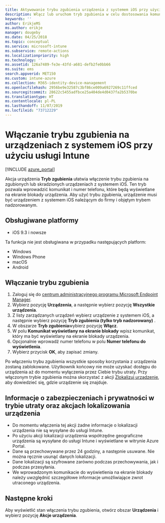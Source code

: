 ```yaml
---
title: Aktywowanie trybu zgubienia urządzenia z systemem iOS przy użyciu usługi Microsoft Intune — Azure | Microsoft Docs
description: Włącz lub uruchom tryb zgubienia w celu dostosowania komunikatu wyświetlanego na ekranie blokady zgubionego lub skradzionego urządzenia z systemem iOS za pomocą usługi Microsoft Intune. Uzyskaj szczegółowe informacje dotyczące zabezpieczeń i ochrony prywatności podczas korzystania z akcji Tryb zgubienia.
keywords: ''
author: ErikjeMS
ms.author: erikje
manager: dougeby
ms.date: 04/25/2018
ms.topic: conceptual
ms.service: microsoft-intune
ms.subservice: remote-actions
ms.localizationpriority: high
ms.technology: ''
ms.assetid: 126a7489-fe3e-43fd-a681-defb2fe0bb66
ms.suite: ems
search.appverid: MET150
ms.custom: intune-azure
ms.collection: M365-identity-device-management
ms.openlocfilehash: 2956be9e32587c3bf86ce009a6927269c11ffced
ms.sourcegitcommit: 28622c5455adfbce25a404de4d0437fa2b5370be
ms.translationtype: HT
ms.contentlocale: pl-PL
ms.lasthandoff: 11/07/2019
ms.locfileid: "73712229"
---
```

# <a name="enable-lost-mode-on-ios-devices-with-intune"></a>Włączanie trybu zgubienia na urządzeniach z systemem iOS przy użyciu usługi Intune

[!INCLUDE [azure_portal](../includes/azure_portal.md)]

Akcja urządzenia **Tryb zgubienia** ułatwia włączenie trybu zgubienia na zgubionych lub skradzionych urządzeniach z systemem iOS. Ten tryb pozwala wprowadzić komunikat i numer telefonu, które będą wyświetlane na ekranie blokady urządzenia. Aby użyć trybu zgubienia, urządzenie musi być urządzeniem z systemem iOS należącym do firmy i objętym trybem nadzorowanym.

## <a name="supported-platforms"></a>Obsługiwane platformy

- iOS 9.3 i nowsze

Ta funkcja nie jest obsługiwana w przypadku następujących platform: 
- Windows
- Windows Phone
- macOS
- Android

## <a name="enable-lost-mode"></a>Włączanie trybu zgubienia

1. Zaloguj się do [centrum administracyjnego programu Microsoft Endpoint Manager](https://go.microsoft.com/fwlink/?linkid=2109431).
3. Wybierz pozycję **Urządzenia**, a następnie wybierz pozycję **Wszystkie urządzenia**.
4. Z listy zarządzanych urządzeń wybierz urządzenie z systemem iOS, a następnie wybierz pozycję **Tryb zgubienia (tylko tryb nadzorowany)** .
5. W obszarze **Tryb zgubienia**wybierz pozycję **Włącz**.
6. W polu **Komunikat wyświetlany na ekranie blokady** wpisz komunikat, który ma być wyświetlany na ekranie blokady urządzenia.
7. Opcjonalnie wprowadź numer telefonu w polu **Numer telefonu do wyświetlenia**.
6. Wybierz przycisk **OK**, aby zapisać zmiany.

Po włączeniu trybu zgubienia wszystkie sposoby korzystania z urządzenia zostaną zablokowane. Użytkownik końcowy nie może uzyskać dostępu do urządzenia aż do momentu wyłączenia przez Ciebie trybu utraty. Przy włączonym trybie zgubienia można skorzystać z akcji [Zlokalizuj urządzenie](device-locate.md), aby dowiedzieć się, gdzie urządzenie się znajduje.

## <a name="security-and-privacy-information-for-the-lost-mode-and-locate-device-actions"></a>Informacje o zabezpieczeniach i prywatności w trybie utraty oraz akcjach lokalizowania urządzenia
- Do momentu włączenia tej akcji żadne informacje o lokalizacji urządzenia nie są wysyłane do usługi Intune.
- Po użyciu akcji lokalizacji urządzenia współrzędne geograficzne urządzenia są wysyłane do usługi Intune i wyświetlane w witrynie Azure Portal.
- Dane są przechowywane przez 24 godziny, a następnie usuwane. Nie można ręcznie usunąć danych lokalizacji.
- Dane lokalizacji są szyfrowane zarówno podczas przechowywania, jak i podczas przesyłania.
- We wprowadzonym komunikacie do wyświetlenia na ekranie blokady należy uwzględnić szczegółowe informacje umożliwiające zwrot utraconego urządzenia.

## <a name="next-steps"></a>Następne kroki

Aby wyświetlić stan włączenia trybu zgubienia, otwórz obszar **Urządzenia** i wybierz pozycję **Akcje urządzenia**.
